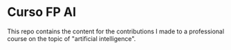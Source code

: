 # Curso FP AI
This repo contains the content for the contributions I made to a professional course on the topic of "artificial intelligence".
